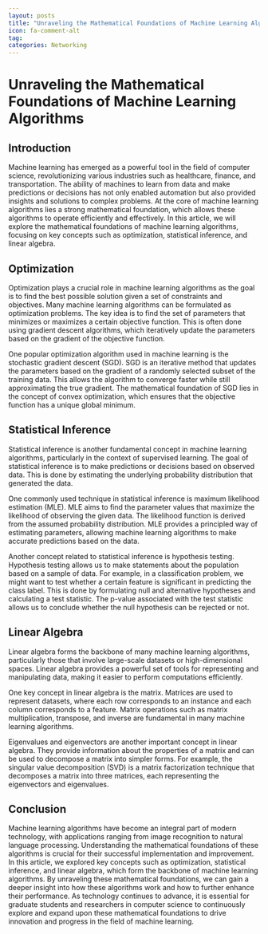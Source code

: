 ```yaml
---
layout: posts
title: "Unraveling the Mathematical Foundations of Machine Learning Algorithms"
icon: fa-comment-alt
tag:      
categories: Networking
---
```



# Unraveling the Mathematical Foundations of Machine Learning Algorithms

## Introduction

Machine learning has emerged as a powerful tool in the field of computer science, revolutionizing various industries such as healthcare, finance, and transportation. The ability of machines to learn from data and make predictions or decisions has not only enabled automation but also provided insights and solutions to complex problems. At the core of machine learning algorithms lies a strong mathematical foundation, which allows these algorithms to operate efficiently and effectively. In this article, we will explore the mathematical foundations of machine learning algorithms, focusing on key concepts such as optimization, statistical inference, and linear algebra.

## Optimization

Optimization plays a crucial role in machine learning algorithms as the goal is to find the best possible solution given a set of constraints and objectives. Many machine learning algorithms can be formulated as optimization problems. The key idea is to find the set of parameters that minimizes or maximizes a certain objective function. This is often done using gradient descent algorithms, which iteratively update the parameters based on the gradient of the objective function.

One popular optimization algorithm used in machine learning is the stochastic gradient descent (SGD). SGD is an iterative method that updates the parameters based on the gradient of a randomly selected subset of the training data. This allows the algorithm to converge faster while still approximating the true gradient. The mathematical foundation of SGD lies in the concept of convex optimization, which ensures that the objective function has a unique global minimum.

## Statistical Inference

Statistical inference is another fundamental concept in machine learning algorithms, particularly in the context of supervised learning. The goal of statistical inference is to make predictions or decisions based on observed data. This is done by estimating the underlying probability distribution that generated the data.

One commonly used technique in statistical inference is maximum likelihood estimation (MLE). MLE aims to find the parameter values that maximize the likelihood of observing the given data. The likelihood function is derived from the assumed probability distribution. MLE provides a principled way of estimating parameters, allowing machine learning algorithms to make accurate predictions based on the data.

Another concept related to statistical inference is hypothesis testing. Hypothesis testing allows us to make statements about the population based on a sample of data. For example, in a classification problem, we might want to test whether a certain feature is significant in predicting the class label. This is done by formulating null and alternative hypotheses and calculating a test statistic. The p-value associated with the test statistic allows us to conclude whether the null hypothesis can be rejected or not.

## Linear Algebra

Linear algebra forms the backbone of many machine learning algorithms, particularly those that involve large-scale datasets or high-dimensional spaces. Linear algebra provides a powerful set of tools for representing and manipulating data, making it easier to perform computations efficiently.

One key concept in linear algebra is the matrix. Matrices are used to represent datasets, where each row corresponds to an instance and each column corresponds to a feature. Matrix operations such as matrix multiplication, transpose, and inverse are fundamental in many machine learning algorithms.

Eigenvalues and eigenvectors are another important concept in linear algebra. They provide information about the properties of a matrix and can be used to decompose a matrix into simpler forms. For example, the singular value decomposition (SVD) is a matrix factorization technique that decomposes a matrix into three matrices, each representing the eigenvectors and eigenvalues.

## Conclusion

Machine learning algorithms have become an integral part of modern technology, with applications ranging from image recognition to natural language processing. Understanding the mathematical foundations of these algorithms is crucial for their successful implementation and improvement. In this article, we explored key concepts such as optimization, statistical inference, and linear algebra, which form the backbone of machine learning algorithms. By unraveling these mathematical foundations, we can gain a deeper insight into how these algorithms work and how to further enhance their performance. As technology continues to advance, it is essential for graduate students and researchers in computer science to continuously explore and expand upon these mathematical foundations to drive innovation and progress in the field of machine learning.